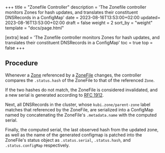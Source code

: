 +++
title = "Zonefile Controller"
description = 'The Zonefile controller monitors Zones for hash updates, and translates their constituent DNSRecords in a ConfigMap'
date = 2023-08-16T13:53:00+02:00
updated= 2023-08-16T13:53:00+02:00
draft = false
weight = 2
sort_by = "weight"
template = "docs/page.html"

[extra]
lead = 'The Zonefile controller monitors Zones for hash updates, and translates their constituent DNSRecords in a ConfigMap'
toc = true
top = false
+++

## Procedure

Whenever a [Zone](../custom-resources/zone.md) referenced by a [ZoneFile](../custom-resources/zonefile.md) changes,
the controller compares the `.status.hash` of the ZoneFile to that of the referenced `Zone`.

If the two hashes do not match, the ZoneFile is considered invalidated, and a new serial is generated according to
[RFC 1912](https://datatracker.ietf.org/doc/html/rfc1912#section-2.2).
 
Next, all DNSRecords in the cluster, whose `kubi.zone/parent-zone` label matches that referenced by the ZoneFile, are 
serialized into a ConfigMap named by concatenating the ZoneFile's `.metadata.name` with the computed serial.

Finally, the computed serial, the last observed hash from the updated zone, as well as the name of the generated configmap
is patched into the ZoneFile's status object as `.status.serial`, `.status.hash`, and `.status.configMap` respectively.
